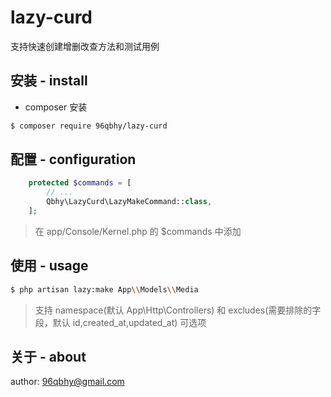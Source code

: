 # lazy-curd
支持快速创建增删改查方法和测试用例

## 安装 - install
* composer 安装
```bash
$ composer require 96qbhy/lazy-curd
```

## 配置 - configuration
```php
    protected $commands = [
        // ...
        Qbhy\LazyCurd\LazyMakeCommand::class,
    ];
```
> 在 app/Console/Kernel.php 的 $commands 中添加

## 使用 - usage
```bash
$ php artisan lazy:make App\\Models\\Media
```
> 支持 namespace(默认 App\Http\Controllers) 和 excludes(需要排除的字段，默认 id,created_at,updated_at) 可选项

## 关于 - about
author: 96qbhy@gmail.com